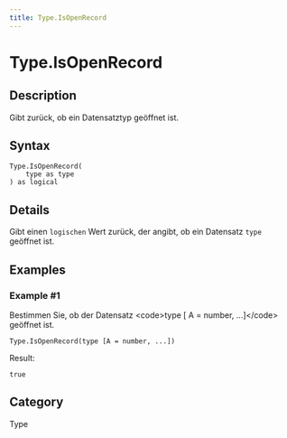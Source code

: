 ```yaml
---
title: Type.IsOpenRecord
---
```


# Type.IsOpenRecord


## Description

Gibt zurück, ob ein Datensatztyp geöffnet ist.


## Syntax

```powerquery
Type.IsOpenRecord(
    type as type
) as logical
```


## Details

Gibt einen <code>logischen</code> Wert zurück, der angibt, ob ein Datensatz <code>type</code> geöffnet ist.


## Examples

### Example #1 
Bestimmen Sie, ob der Datensatz &lt;code&gt;type [ A = number, ...]&lt;/code&gt; geöffnet ist.
```powerquery
Type.IsOpenRecord(type [A = number, ...])
```

Result: 
```powerquery
true
```




## Category
Type
